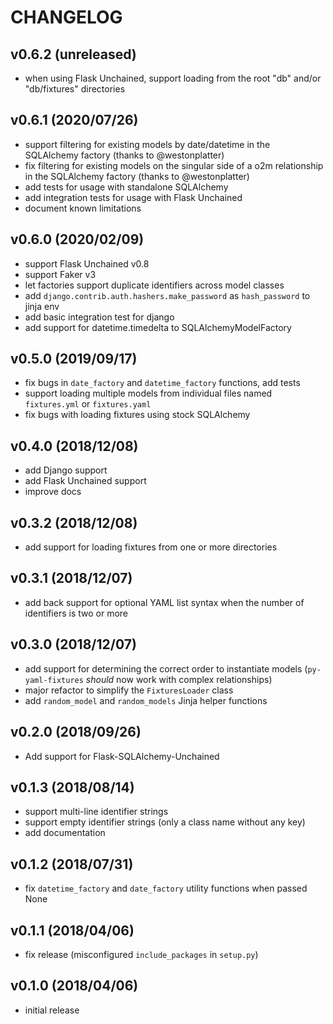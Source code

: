 # CHANGELOG

## v0.6.2 (unreleased)

- when using Flask Unchained, support loading from the root "db" and/or "db/fixtures" directories 

## v0.6.1 (2020/07/26)

- support filtering for existing models by date/datetime in the SQLAlchemy factory (thanks to @westonplatter)
- fix filtering for existing models on the singular side of a o2m relationship in the SQLAlchemy factory (thanks to @westonplatter)
- add tests for usage with standalone SQLAlchemy
- add integration tests for usage with Flask Unchained
- document known limitations

## v0.6.0 (2020/02/09)

- support Flask Unchained v0.8
- support Faker v3
- let factories support duplicate identifiers across model classes
- add `django.contrib.auth.hashers.make_password` as `hash_password` to jinja env
- add basic integration test for django
- add support for datetime.timedelta to SQLAlchemyModelFactory

## v0.5.0 (2019/09/17)

- fix bugs in `date_factory` and `datetime_factory` functions, add tests
- support loading multiple models from individual files named `fixtures.yml` or `fixtures.yaml`
- fix bugs with loading fixtures using stock SQLAlchemy

## v0.4.0 (2018/12/08)

- add Django support
- add Flask Unchained support
- improve docs

## v0.3.2 (2018/12/08)

- add support for loading fixtures from one or more directories

## v0.3.1 (2018/12/07)

- add back support for optional YAML list syntax when the number of identifiers is two or more

## v0.3.0 (2018/12/07)

- add support for determining the correct order to instantiate models (`py-yaml-fixtures` *should* now work with complex relationships)
- major refactor to simplify the `FixturesLoader` class
- add `random_model` and `random_models` Jinja helper functions

## v0.2.0 (2018/09/26)

- Add support for Flask-SQLAlchemy-Unchained

## v0.1.3 (2018/08/14)

- support multi-line identifier strings
- support empty identifier strings (only a class name without any key)
- add documentation

## v0.1.2 (2018/07/31)

- fix `datetime_factory` and `date_factory` utility functions when passed None

## v0.1.1 (2018/04/06)

- fix release (misconfigured `include_packages` in `setup.py`)

## v0.1.0 (2018/04/06)

- initial release
